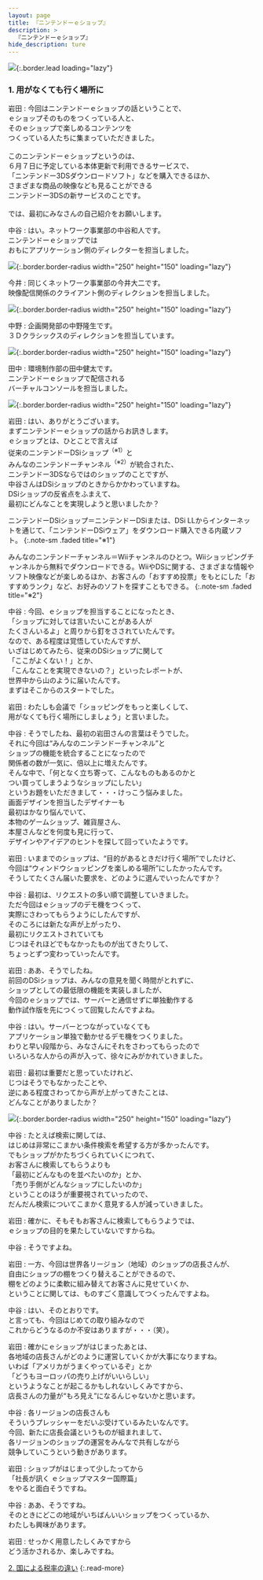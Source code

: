 ```yaml
---
layout: page
title: 『ニンテンドーｅショップ』
description: >
  『ニンテンドーｅショップ』
hide_description: ture
---
```


![](/others/interviews/jp/3ds/eshop/vol1/img/mainvisual1.jpg){:.border.lead loading="lazy"}

### 1. 用がなくても行く場所に

岩田
: 今回はニンテンドーｅショップの話ということで、<br>ｅショップそのものをつくっている人と、<br>そのｅショップで楽しめるコンテンツを<br>つくっている人たちに集まっていただきました。<br><br>このニンテンドーｅショップというのは、<br>６月７日に予定している本体更新で利用できるサービスで、<br>「ニンテンドー3DSダウンロードソフト」などを購入できるほか、<br>さまざまな商品の映像なども見ることができる<br>ニンテンドー3DSの新サービスのことです。<br><br>では、最初にみなさんの自己紹介をお願いします。

中谷
: はい。ネットワーク事業部の中谷和人です。<br>ニンテンドーｅショップでは<br>おもにアプリケーション側のディレクターを担当しました。

![](/others/interviews/jp/3ds/eshop/vol1/img/photo1.jpg){:.border.border-radius width="250" height="150"  loading="lazy"}

今井
: 同じくネットワーク事業部の今井大二です。<br>映像配信関係のクライアント側のディレクションを担当しました。

![](/others/interviews/jp/3ds/eshop/vol1/img/photo2.jpg){:.border.border-radius width="250" height="150"  loading="lazy"}

中野
: 企画開発部の中野隆生です。<br>３Ｄクラシックスのディレクションを担当しています。

![](/others/interviews/jp/3ds/eshop/vol1/img/photo3.jpg){:.border.border-radius width="250" height="150"  loading="lazy"}

田中
: 環境制作部の田中健太です。<br>ニンテンドーｅショップで配信される<br>バーチャルコンソールを担当しました。

![](/others/interviews/jp/3ds/eshop/vol1/img/photo4.jpg){:.border.border-radius width="250" height="150"  loading="lazy"}

岩田
: はい、ありがとうございます。<br>まずニンテンドーｅショップの話からお訊きします。<br>ｅショップとは、ひとことで言えば<br>従来のニンテンドーDSiショップ<sup>（※1）</sup>と<br>みんなのニンテンドーチャンネル<sup>（※2）</sup>が統合された、<br>ニンテンドー3DSならではのショップのことですが、<br>中谷さんはDSiショップのときからかかわっていますね。<br>DSiショップの反省点をふまえて、<br>最初にどんなことを実現しようと思いましたか？ 

ニンテンドーDSiショップ＝ニンテンドーDSiまたは、DSi LLからインターネットを通じて、「ニンテンドーDSiウェア」をダウンロード購入できる内蔵ソフト。
{:.note-sm .faded title="※1"}

みんなのニンテンドーチャンネル＝Wiiチャンネルのひとつ。Wiiショッピングチャンネルから無料でダウンロードできる。WiiやDSに関する、さまざまな情報やソフト映像などが楽しめるほか、お客さんの「おすすめ投票」をもとにした「おすすめランク」など、お好みのソフトを探すこともできる。
{:.note-sm .faded title="※2"}

中谷
: 今回、ｅショップを担当することになったとき、<br>「ショップに対しては言いたいことがある人が<br>たくさんいるよ」と周りから釘をさされていたんです。<br>なので、ある程度は覚悟していたんですが、<br>いざはじめてみたら、従来のDSiショップに関して<br>「ここがよくない！」とか、<br>「こんなことを実現できないの？」といったレポートが、<br>世界中から山のように届いたんです。<br>まずはそこからのスタートでした。

岩田
: わたしも会議で「ショッピングをもっと楽しくして、<br>用がなくても行く場所にしましょう」と言いました。

中谷
: そうでしたね、最初の岩田さんの言葉はそうでした。<br>それに今回は“みんなのニンテンドーチャンネル”と<br>ショップの機能を統合することになったので<br>関係者の数が一気に、倍以上に増えたんです。<br>そんな中で、「何となく立ち寄って、こんなものもあるのかと<br>つい買ってしまうようなショップにしたい」<br>というお題をいただきまして・・・けっこう悩みました。<br>画面デザインを担当したデザイナーも<br>最初はかなり悩んでいて、<br>本物のゲームショップ、雑貨屋さん、<br>本屋さんなどを何度も見に行って、<br>デザインやアイデアのヒントを探して回っていたようです。

岩田
: いままでのショップは、“目的があるときだけ行く場所”でしたけど、<br>今回は“ウィンドウショッピングを楽しめる場所”にしたかったんです。<br>そうしてたくさん届いた要求を、どのように選んでいったんですか？ 

中谷
: 最初は、リクエストの多い順で調整していきました。<br>ただ今回はｅショップのデモ機をつくって、<br>実際にさわってもらうようにしたんですが、<br>そのころには新たな声が上がったり、<br>最初にリクエストされていても<br>じつはそれほどでもなかったものが出てきたりして、<br>ちょっとずつ変わっていったんです。

岩田
: ああ、そうでしたね。<br>前回のDSiショップは、みんなの意見を聞く時間がとれずに、<br>ショップとしての最低限の機能を実装しましたが、<br>今回のｅショップでは、サーバーと通信せずに単独動作する<br>動作試作版を先につくって回覧したんですよね。

中谷
: はい。サーバーとつながっていなくても<br>アプリケーション単独で動かせるデモ機をつくりました。<br>わりと早い段階から、みなさんにそれをさわってもらったので<br>いろいろな人からの声が入って、徐々にみがかれていきました。

岩田
: 最初は重要だと思っていたけれど、<br>じつはそうでもなかったことや、<br>逆にある程度さわってから声が上がってきたことは、<br>どんなことがありましたか？

![](/others/interviews/jp/3ds/eshop/vol1/img/photo5.jpg){:.border.border-radius width="250" height="150"  loading="lazy"}

中谷
: たとえば検索に関しては、<br>はじめは非常にこまかい条件検索を希望する方が多かったんです。<br>でもショップがかたちづくられていくにつれて、<br>お客さんに検索してもらうよりも<br>「最初にどんなものを並べたいのか」とか、<br>「売り手側がどんなショップにしたいのか」<br>ということのほうが重要視されていったので、<br>だんだん検索についてこまかく意見する人が減っていきました。

岩田
: 確かに、そもそもお客さんに検索してもらうようでは、<br>ｅショップの目的を果たしていないですからね。

中谷
: そうですよね。

岩田
: 一方、今回は世界各リージョン（地域）のショップの店長さんが、<br>自由にショップの棚をつくり替えることができるので、<br>棚をどのように柔軟に組み替えてお客さんに見せていくか、<br>ということに関しては、ものすごく意識してつくったんですよね。

中谷
: はい、そのとおりです。<br>と言っても、今回はじめての取り組みなので<br>これからどうなるのか不安はありますが・・・（笑）。

岩田
: 確かにｅショップがはじまったあとは、<br>各地域の店長さんがどのように運営していくかが大事になりますね。<br>いわば「アメリカがうまくやっているぞ」とか<br>「どうもヨーロッパの売り上げがいいらしい」<br>というようなことが起こるかもしれないしくみですから、<br>店長さんの力量が“もろ見え”になるんじゃないかと思います。

中谷
: 各リージョンの店長さんも<br>そういうプレッシャーをだいぶ受けているみたいなんです。<br>今回、新たに店長会議というものが組まれまして、<br>各リージョンのショップの運営をみんなで共有しながら<br>競争していこうという動きがあります。

岩田
: ショップがはじまって少したってから<br>「社長が訊く ｅショップマスター国際篇」<br>をやると面白そうですね。

中谷
: ああ、そうですね。<br>そのときにどこの地域がいちばんいいショップをつくっているか、<br>わたしも興味があります。

岩田
: せっかく用意したしくみですから<br>どう活かされるか、楽しみですね。

[2. 国による税率の違い](2.md)
{:.read-more}
